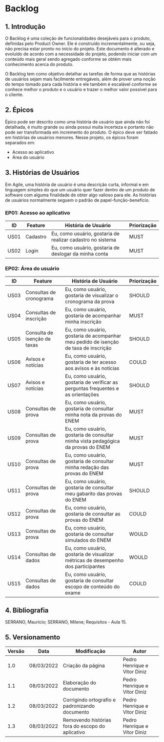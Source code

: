 # Backlog

## 1. Introdução

O Backlog é uma coleção de funcionalidades desejáveis para o produto, definidas pelo Product Owner. Ele é construído incrementalmente, ou seja, não precisa estar pronto no início do projeto. Este documento é alterado e evoluído de acordo com a necessidade do projeto, podendo iniciar com um conteúdo mais geral sendo agregado conforme se obtém mais conhecimento acerca do produto.

O Backlog tem como objetivo detalhar as tarefas de forma que as histórias de usuários sejam mais facilmente entregáveis, além de prover uma noção do tempo tomado para cada história e ele também é escalável conforme se conhece melhor o produto e o usuário e trazer o melhor valor possível para o cliente.

## 2. Épicos

Épico pode ser descrito como uma história de usuário que ainda não foi detalhada, é muito grande ou ainda possui muita incerteza e portanto não pode ser transformada em incremento do produto. O épico deve ser fatiado em histórias de usuários menores. Nesse projeto, os épicos foram separados em:

- Acesso ao aplicativo
- Área do usuário

## 3. Histórias de Usuários

Em Agile, uma história de usuário é uma descrição curta, informal e em linguagem simples do que um usuário quer fazer dentro de um produto de software com alguma finalidade de obter algo valioso para ele. As histórias de usuários normalmente seguem o padrão de papel-função-benefício.

### EP01: Acesso ao aplicativo

|  ID  |  Feature  |  História de Usuário  |   Priorização  |
|------|-------------|-----------|----------------|
| US01 |  Cadastro | Eu, como usuário, gostaria de realizar cadastro no sistema  | MUST |
| US02 |  Login | Eu, como usuário, gostaria de deslogar da minha conta  | MUST |

### EP02: Área do usuário

|  ID  |  Feature  |  História de Usuário  |   Priorização  |
|------|-------------|-----------|----------------|
| US03 |  Consultas de cronograma | Eu, como usuário, gostaria de visualizar o cronograma da prova  | SHOULD |
| US04 |  Consultas de inscrição | Eu, como usuário, gostaria de acompanhar minha inscrição | MUST |
| US05 |  Consulta de isenção de taxas | Eu, como usuário, gostaria de acompanhar meu pedido de isenção de taxa de inscrição  | SHOULD |
| US06 |  Avisos e notícias | Eu, como usuário, gostaria de ter acesso aos avisos e às notícias  | COULD |
| US07 |  Avisos e notícias | Eu, como usuário, gostaria de verificar as perguntas frequentes e as orientações  | SHOULD |
| US08 |  Consultas de prova | Eu, como usuário, gostaria de consultar minha nota da provas do ENEM  | MUST |
| US09 |  Consultas de prova | Eu, como usuário, gostaria de consultar minha vista pedagógica da provas do ENEM  | MUST |
| US10 |  Consultas de prova | Eu, como usuário, gostaria de consultar minha redação das provas do ENEM  | MUST |
| US11 |  Consultas de prova | Eu, como usuário, gostaria de consultar meu gabarito das provas do ENEM  | SHOULD |
| US12 |  Consultas de prova | Eu, como usuário, gostaria de consultar as provas do ENEM  | COULD |
| US13 |  Consultas de prova | Eu, como usuário, gostaria de consultar simulados do ENEM  | WOULD |
| US14 |  Consultas de dados | Eu, como usuário, gostaria de visualizar métricas de desempenho dos participantes  | WOULD |
| US15 |  Consultas de dados | Eu, como usuário, gostaria de consultar escopo de conteúdo do exame  | COULD |

## 4. Bibliografia

SERRANO, Maurício; SERRANO, Milene; Requisitos - Aula 15.

## 5. Versionamento

| Versão | Data | Modificação | Autor |
|--|--|--|--|
| 1.0 | 08/03/2022 | Criação da página | Pedro Henrique e Vitor Diniz |
| 1.1 | 08/03/2022  | Elaboração do documento | Pedro Henrique e Vitor Diniz |
| 1.2 | 08/03/2022  | Corrigindo ortografio e padronizando documento | Pedro Henrique e Vitor Diniz |
| 1.3 | 08/03/2022  | Removendo histórias fora do escopo do aplicativo | Pedro Henrique e Vitor Diniz |
